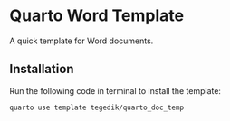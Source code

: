 # Quarto Word Template

A quick template for Word documents. 

## Installation

Run the following code in terminal to install the template:

```bash
quarto use template tegedik/quarto_doc_temp
```
